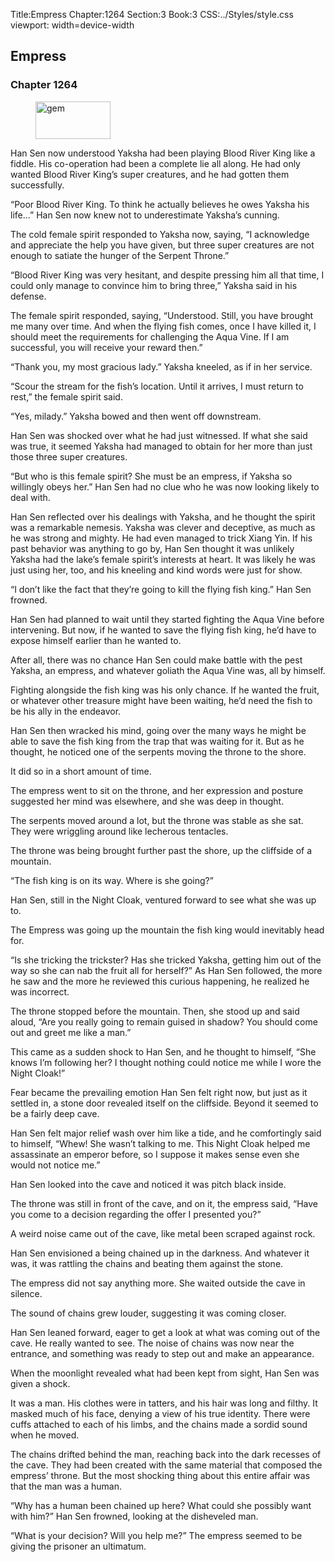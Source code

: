 Title:Empress 
Chapter:1264 
Section:3 
Book:3 
CSS:../Styles/style.css 
viewport: width=device-width
  
## Empress
### Chapter 1264 
<figure>
	<img src="../Images/gem.gif" alt="gem" id="gem" width="120" height="60" />
</figure>
  

  
  Han Sen now understood Yaksha had been playing Blood River King like a fiddle. His co-operation had been a complete lie all along. He had only wanted Blood River King’s super creatures, and he had gotten them successfully.

“Poor Blood River King. To think he actually believes he owes Yaksha his life…” Han Sen now knew not to underestimate Yaksha’s cunning.

The cold female spirit responded to Yaksha now, saying, “I acknowledge and appreciate the help you have given, but three super creatures are not enough to satiate the hunger of the Serpent Throne.”

“Blood River King was very hesitant, and despite pressing him all that time, I could only manage to convince him to bring three,” Yaksha said in his defense.

The female spirit responded, saying, “Understood. Still, you have brought me many over time. And when the flying fish comes, once I have killed it, I should meet the requirements for challenging the Aqua Vine. If I am successful, you will receive your reward then.”

“Thank you, my most gracious lady.” Yaksha kneeled, as if in her service.

“Scour the stream for the fish’s location. Until it arrives, I must return to rest,” the female spirit said.

“Yes, milady.” Yaksha bowed and then went off downstream.

Han Sen was shocked over what he had just witnessed. If what she said was true, it seemed Yaksha had managed to obtain for her more than just those three super creatures.

“But who is this female spirit? She must be an empress, if Yaksha so willingly obeys her.” Han Sen had no clue who he was now looking likely to deal with.

Han Sen reflected over his dealings with Yaksha, and he thought the spirit was a remarkable nemesis. Yaksha was clever and deceptive, as much as he was strong and mighty. He had even managed to trick Xiang Yin. If his past behavior was anything to go by, Han Sen thought it was unlikely Yaksha had the lake’s female spirit’s interests at heart. It was likely he was just using her, too, and his kneeling and kind words were just for show.

“I don’t like the fact that they’re going to kill the flying fish king.” Han Sen frowned.

Han Sen had planned to wait until they started fighting the Aqua Vine before intervening. But now, if he wanted to save the flying fish king, he’d have to expose himself earlier than he wanted to.

After all, there was no chance Han Sen could make battle with the pest Yaksha, an empress, and whatever goliath the Aqua Vine was, all by himself.

Fighting alongside the fish king was his only chance. If he wanted the fruit, or whatever other treasure might have been waiting, he’d need the fish to be his ally in the endeavor.

Han Sen then wracked his mind, going over the many ways he might be able to save the fish king from the trap that was waiting for it. But as he thought, he noticed one of the serpents moving the throne to the shore.

It did so in a short amount of time.

The empress went to sit on the throne, and her expression and posture suggested her mind was elsewhere, and she was deep in thought.

The serpents moved around a lot, but the throne was stable as she sat. They were wriggling around like lecherous tentacles.

The throne was being brought further past the shore, up the cliffside of a mountain.

“The fish king is on its way. Where is she going?”

Han Sen, still in the Night Cloak, ventured forward to see what she was up to.

The Empress was going up the mountain the fish king would inevitably head for.

“Is she tricking the trickster? Has she tricked Yaksha, getting him out of the way so she can nab the fruit all for herself?” As Han Sen followed, the more he saw and the more he reviewed this curious happening, he realized he was incorrect.

The throne stopped before the mountain. Then, she stood up and said aloud, “Are you really going to remain guised in shadow? You should come out and greet me like a man.”

This came as a sudden shock to Han Sen, and he thought to himself, “She knows I’m following her? I thought nothing could notice me while I wore the Night Cloak!”

Fear became the prevailing emotion Han Sen felt right now, but just as it settled in, a stone door revealed itself on the cliffside. Beyond it seemed to be a fairly deep cave.

Han Sen felt major relief wash over him like a tide, and he comfortingly said to himself, “Whew! She wasn’t talking to me. This Night Cloak helped me assassinate an emperor before, so I suppose it makes sense even she would not notice me.”

Han Sen looked into the cave and noticed it was pitch black inside.

The throne was still in front of the cave, and on it, the empress said, “Have you come to a decision regarding the offer I presented you?”

A weird noise came out of the cave, like metal been scraped against rock.

Han Sen envisioned a being chained up in the darkness. And whatever it was, it was rattling the chains and beating them against the stone.

The empress did not say anything more. She waited outside the cave in silence.

The sound of chains grew louder, suggesting it was coming closer.

Han Sen leaned forward, eager to get a look at what was coming out of the cave. He really wanted to see. The noise of chains was now near the entrance, and something was ready to step out and make an appearance.

When the moonlight revealed what had been kept from sight, Han Sen was given a shock.

It was a man. His clothes were in tatters, and his hair was long and filthy. It masked much of his face, denying a view of his true identity. There were cuffs attached to each of his limbs, and the chains made a sordid sound when he moved.

The chains drifted behind the man, reaching back into the dark recesses of the cave. They had been created with the same material that composed the empress’ throne. But the most shocking thing about this entire affair was that the man was a human.

“Why has a human been chained up here? What could she possibly want with him?” Han Sen frowned, looking at the disheveled man.

“What is your decision? Will you help me?” The empress seemed to be giving the prisoner an ultimatum.

